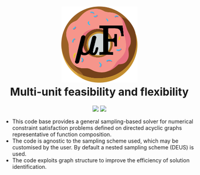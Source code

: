 <h1 align="center">
  <a href="https://github.com/mawbray/mu.F/blob/main/png/mu_.png">
    <img src="https://github.com/mawbray/mu.F/blob/main/png/mu_.png" width="200" height="200" /></a><br>
  <b>Multi-unit feasibility and flexibility</b><br>
</h1>
<p align="center">
      <a href="https://www.python.org/doc/versions/">
        <img src="https://img.shields.io/badge/python-3.10-blue.svg" /></a>  
      <a href="https://opensource.org/license/mit">
        <img src="https://img.shields.io/badge/license-MIT-orange" /></a>
</p>


- This code base provides a general sampling-based solver for numerical constraint satisfaction problems defined on directed acyclic graphs representative of function composition.
- The code is agnostic to the sampling scheme used, which may be customised by the user. By default a nested sampling scheme (DEUS) is used.
- The code exploits graph structure to improve the efficiency of solution identification. 
